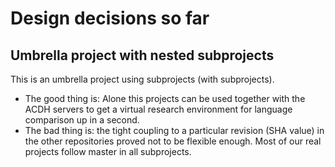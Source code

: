 # Design decisions so far

## Umbrella project with nested subprojects

This is an umbrella project using subprojects (with subprojects).
* The good thing is: Alone this projects can be used together with the ACDH servers to
  get a virtual research environment for language comparison up in a second.
* The bad thing is: the tight coupling to a particular revision (SHA value) in the
  other repositories proved not to be flexible enough. Most of our real projects
  follow master in all subprojects.
